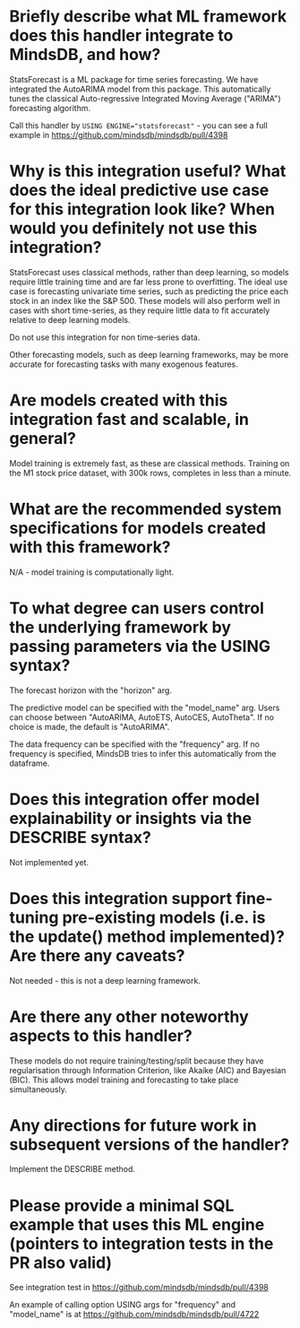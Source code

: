 # Briefly describe what ML framework does this handler integrate to MindsDB, and how?
StatsForecast is a ML package for time series forecasting.
We have integrated the AutoARIMA model from this package.
This automatically tunes the classical Auto-regressive Integrated Moving Average ("ARIMA") forecasting algorithm.

Call this handler by
`USING ENGINE="statsforecast"` - you can see a full example in https://github.com/mindsdb/mindsdb/pull/4398

# Why is this integration useful? What does the ideal predictive use case for this integration look like? When would you definitely not use this integration?
StatsForecast uses classical methods, rather than deep learning, so models require little training time and are far less prone to overfitting.
The ideal use case is forecasting univariate time series, such as predicting the price each stock in an index like the S&P 500.
These models will also perform well in cases with short time-series, as they require little data to fit accurately relative to deep learning models.

Do not use this integration for non time-series data.

Other forecasting models, such as deep learning frameworks, may be more accurate for forecasting tasks with many exogenous features.

# Are models created with this integration fast and scalable, in general?
Model training is extremely fast, as these are classical methods. Training on the M1 stock price dataset, with 300k rows, completes in less than a minute.

# What are the recommended system specifications for models created with this framework?
N/A - model training is computationally light.

# To what degree can users control the underlying framework by passing parameters via the USING syntax?
The forecast horizon with the "horizon" arg.

The predictive model can be specified with the "model_name" arg. Users can choose between "AutoARIMA, AutoETS, AutoCES, AutoTheta". If no choice is made, the default is "AutoARIMA".

The data frequency can be specified with the "frequency" arg. If no frequency is specified, MindsDB tries to infer this automatically from the dataframe.

# Does this integration offer model explainability or insights via the DESCRIBE syntax?
Not implemented yet.

# Does this integration support fine-tuning pre-existing models (i.e. is the update() method implemented)? Are there any caveats?
Not needed - this is not a deep learning framework.

# Are there any other noteworthy aspects to this handler?
These models do not require training/testing/split because they have regularisation through Information Criterion, like Akaike (AIC) and Bayesian (BIC).
This allows model training and forecasting to take place simultaneously.

# Any directions for future work in subsequent versions of the handler?
Implement the DESCRIBE method.

# Please provide a minimal SQL example that uses this ML engine (pointers to integration tests in the PR also valid)
See integration test in https://github.com/mindsdb/mindsdb/pull/4398

An example of calling option USING args for "frequency" and "model_name" is at https://github.com/mindsdb/mindsdb/pull/4722
